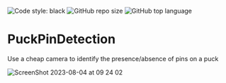 ![Code style: black](https://img.shields.io/badge/code%20style-black-000000.svg) <img alt="GitHub repo size" src="https://img.shields.io/github/repo-size/co2e14/PuckPinDetection"> <img alt="GitHub top language" src="https://img.shields.io/github/languages/top/co2e14/PuckPinDetection">

# PuckPinDetection

Use a cheap camera to identify the presence/absence of pins on a puck

![ScreenShot 2023-08-04 at 09 24 02](https://github.com/co2e14/PuckPinDetection/assets/45949926/8c5959fe-c1b8-4c9d-b055-882576303edf)

